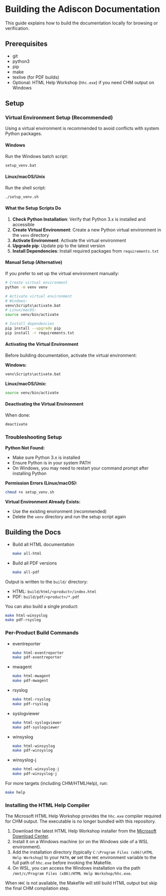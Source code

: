 # Building the Adiscon Documentation

This guide explains how to build the documentation locally for browsing or verification.

## Prerequisites
- git
- python3
- pip
- make
- texlive (for PDF builds)
- Optional: HTML Help Workshop (`hhc.exe`) if you need CHM output on Windows

## Setup

### Virtual Environment Setup (Recommended)

Using a virtual environment is recommended to avoid conflicts with system Python packages.

#### Windows
Run the Windows batch script:
```cmd
setup_venv.bat
```

#### Linux/macOS/Unix
Run the shell script:
```bash
./setup_venv.sh
```

#### What the Setup Scripts Do
1. **Check Python Installation**: Verify that Python 3.x is installed and accessible
2. **Create Virtual Environment**: Create a new Python virtual environment in the `venv` directory
3. **Activate Environment**: Activate the virtual environment
4. **Upgrade pip**: Update pip to the latest version
5. **Install Dependencies**: Install required packages from `requirements.txt`

#### Manual Setup (Alternative)
If you prefer to set up the virtual environment manually:

```bash
# Create virtual environment
python -m venv venv

# Activate virtual environment
# Windows:
venv\Scripts\activate.bat
# Linux/macOS:
source venv/bin/activate

# Install dependencies
pip install --upgrade pip
pip install -r requirements.txt
```

#### Activating the Virtual Environment

Before building documentation, activate the virtual environment:

**Windows:**
```cmd
venv\Scripts\activate.bat
```

**Linux/macOS/Unix:**
```bash
source venv/bin/activate
```

#### Deactivating the Virtual Environment

When done:
```bash
deactivate
```

### Troubleshooting Setup

**Python Not Found:**
- Make sure Python 3.x is installed
- Ensure Python is in your system PATH
- On Windows, you may need to restart your command prompt after installing Python

**Permission Errors (Linux/macOS):**
```bash
chmod +x setup_venv.sh
```

**Virtual Environment Already Exists:**
- Use the existing environment (recommended)
- Delete the `venv` directory and run the setup script again

## Building the Docs
- Build all HTML documentation
  ```bash
  make all-html
  ```

- Build all PDF versions
  ```bash
  make all-pdf
  ```

Output is written to the `build/` directory:
- HTML: `build/html/<product>/index.html`
- PDF: `build/pdf/<product>/*.pdf`

You can also build a single product:
```bash
make html-winsyslog
make pdf-rsyslog
```

### Per-Product Build Commands

- eventreporter
  ```bash
  make html-eventreporter
  make pdf-eventreporter
  ```

- mwagent
  ```bash
  make html-mwagent
  make pdf-mwagent
  ```

- rsyslog
  ```bash
  make html-rsyslog
  make pdf-rsyslog
  ```

- syslogviewer
  ```bash
  make html-syslogviewer
  make pdf-syslogviewer
  ```

- winsyslog
  ```bash
  make html-winsyslog
  make pdf-winsyslog
  ```

- winsyslog-j
  ```bash
  make html-winsyslog-j
  make pdf-winsyslog-j
  ```

For more targets (including CHM/HTMLHelp), run:
```bash
make help
```

### Installing the HTML Help Compiler

The Microsoft HTML Help Workshop provides the `hhc.exe` compiler required for
CHM output. The executable is no longer bundled with this repository.

1. Download the latest HTML Help Workshop installer from the
   [Microsoft Download Center](https://learn.microsoft.com/en-us/previous-versions/windows/desktop/htmlhelp/microsoft-html-help-downloads).
2. Install it on a Windows machine (or on the Windows side of a WSL
   environment).
3. Add the installation directory (typically
   `C:\Program Files (x86)\HTML Help Workshop`) to your `PATH`, **or** set the
   `HHC` environment variable to the full path of `hhc.exe` before invoking the
   Makefile.
4. On WSL, you can access the Windows installation via the path
   `/mnt/c/Program Files (x86)/HTML Help Workshop/hhc.exe`.

When `HHC` is not available, the Makefile will still build HTML output but skip
the final CHM compilation step.
